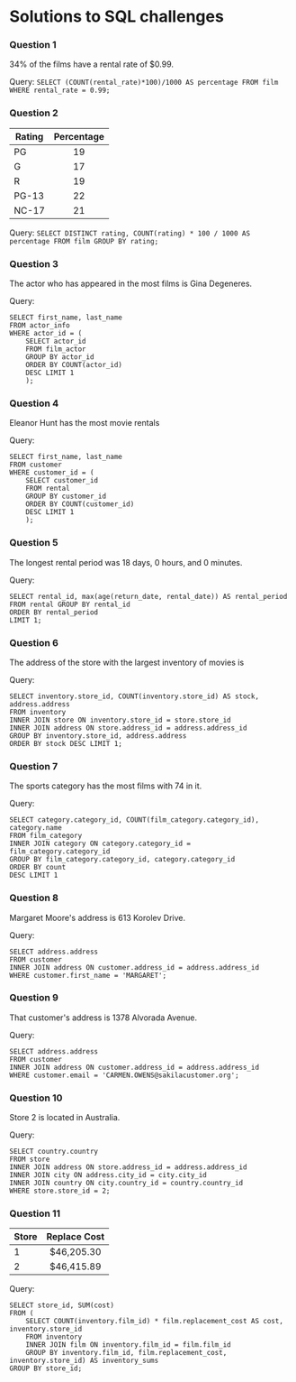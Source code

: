 # Solutions to SQL challenges

### Question 1

34% of the films have a rental rate of $0.99.

Query: `SELECT (COUNT(rental_rate)*100)/1000 AS percentage FROM film WHERE rental_rate = 0.99;`

### Question 2

| Rating        | Percentage           
| ------------- |:-------------:|
| PG            | 19            |
| G             | 17            |
| R             | 19            |
| PG-13         | 22            |
| NC-17         | 21            |

Query: `SELECT DISTINCT rating, COUNT(rating) * 100 / 1000 AS percentage FROM film GROUP BY rating;`

### Question 3

The actor who has appeared in the most films is Gina Degeneres.

Query: 
```
SELECT first_name, last_name 
FROM actor_info 
WHERE actor_id = (
    SELECT actor_id 
    FROM film_actor 
    GROUP BY actor_id 
    ORDER BY COUNT(actor_id) 
    DESC LIMIT 1
    );
 ```
 
### Question 4

Eleanor Hunt has the most movie rentals

Query: 
``` 
SELECT first_name, last_name 
FROM customer 
WHERE customer_id = (
    SELECT customer_id 
    FROM rental 
    GROUP BY customer_id 
    ORDER BY COUNT(customer_id) 
    DESC LIMIT 1
    );
```

### Question 5

The longest rental period was 18 days, 0 hours, and 0 minutes.

Query: 
```
SELECT rental_id, max(age(return_date, rental_date)) AS rental_period 
FROM rental GROUP BY rental_id 
ORDER BY rental_period 
LIMIT 1;
```

### Question 6

The address of the store with the largest inventory of movies is

Query:
```
SELECT inventory.store_id, COUNT(inventory.store_id) AS stock, address.address
FROM inventory
INNER JOIN store ON inventory.store_id = store.store_id
INNER JOIN address ON store.address_id = address.address_id
GROUP BY inventory.store_id, address.address
ORDER BY stock DESC LIMIT 1;
```

### Question 7
The sports category has the most films with 74 in it.

Query:
```
SELECT category.category_id, COUNT(film_category.category_id), category.name 
FROM film_category 
INNER JOIN category ON category.category_id = film_category.category_id
GROUP BY film_category.category_id, category.category_id
ORDER BY count
DESC LIMIT 1
```
### Question 8

Margaret Moore's address is 613 Korolev Drive.

Query:
```
SELECT address.address 
FROM customer
INNER JOIN address ON customer.address_id = address.address_id
WHERE customer.first_name = 'MARGARET';
```

### Question 9

That customer's address is  1378 Alvorada Avenue.

Query:
```
SELECT address.address 
FROM customer
INNER JOIN address ON customer.address_id = address.address_id
WHERE customer.email = 'CARMEN.OWENS@sakilacustomer.org';
```
### Question 10

Store 2 is located in Australia.

Query:
```
SELECT country.country 
FROM store
INNER JOIN address ON store.address_id = address.address_id
INNER JOIN city ON address.city_id = city.city_id
INNER JOIN country ON city.country_id = country.country_id
WHERE store.store_id = 2;
```
### Question 11

| Store         | Replace Cost  |    
| ------------- |:-------------:|
| 1             | $46,205.30    |
| 2             | $46,415.89    |


Query:
```
SELECT store_id, SUM(cost)
FROM (
    SELECT COUNT(inventory.film_id) * film.replacement_cost AS cost, inventory.store_id                   
    FROM inventory
    INNER JOIN film ON inventory.film_id = film.film_id
    GROUP BY inventory.film_id, film.replacement_cost, inventory.store_id) AS inventory_sums
GROUP BY store_id;
```